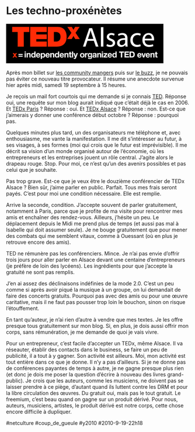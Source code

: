 # Les techno-proxénètes

![](_i/ted.png)

Après mon billet sur [les community mangers](les-community-managers-sont-des-putes.md) puis sur [le buzz](comment-provoquer-un-buzz-pour-pas-cher.md), je ne pouvais pas éviter ce nouveau titre provocateur. Il résume une anecdote survenue hier après midi, samedi 19 septembre à 15 heures.

Je reçois un mail fort courtois qui me demande si je connais [TED](http://www.ted.com/). Réponse oui, une requête sur mon blog aurait indiqué que c’était déjà le cas en 2006. Et [TEDx Paris](http://www.tedxparis.com/2011/) ? Réponse : oui. Et [TEDx Alsace](http://www.tedxalsace.com/) ? Réponse : non. Est-ce que j’aimerais y donner une conférence début octobre ? Réponse : pourquoi pas.

Quelques minutes plus tard, un des organisateurs me téléphone et, avec enthousiasme, me vante la manifestation. Il me dit s’intéresser au futur, à ses visages, à ses formes (moi qui crois que le futur est imprévisible). Il me décrit sa vision d’un monde organisé autour de l’économie, où les entrepreneurs et les entreprises jouent un rôle central. J’agite alors le drapeau rouge. Stop. Pour moi, ce n’est qu’un des avenirs possibles et pas celui que je souhaite.

Pas trop grave. Est-ce que je veux être le douzième conférencier de TEDx Alsace ? Bien sûr, j’aime parler en public. Parfait. Tous mes frais seront payés. C’est pour moi une condition nécessaire. Elle est remplie.

Arrive la seconde, condition. J’accepte souvent de parler gratuitement, notamment à Paris, parce que je profite de ma visite pour rencontrer mes amis et enchaîner des rendez-vous. Ailleurs, j’hésite un peu. Le déplacement depuis le Midi me prend plus de temps (et aussi pas mal à Isabelle qui doit assumer seule). Je ne bouge gratuitement que pour mener des combats qui me semblent vitaux, comme à Ouessant (où en plus je retrouve encore des amis).

TED ne rémunère pas les conférenciers. Mince. Je n’ai pas envie d’offrir trois jours pour aller parler en Alsace devant une centaine d’entrepreneurs (je préfère de loin des lycéens). Les ingrédients pour que j’accepte la gratuité ne sont pas remplis.

J’en ai assez des déclinaisons indéfinies de la mode 2.0. C’est un peu comme si après avoir piqué la musique à un groupe, on lui demandait de faire des concerts gratuits. Pourquoi pas avec des amis ou pour une œuvre caritative, mais il ne faut pas pousser trop loin le bouchon, sinon on risque l’étouffement.

En tant qu’auteur, je n’ai rien d’autre à vendre que mes textes. Je les offre presque tous gratuitement sur mon blog. Si, en plus, je dois aussi offrir mon corps, sans rémunération, je me demande de quoi je vais vivre.

Pour un entrepreneur, c’est facile d’accepter un TEDx, même Alsace. Il va réseauter, établir des contacts dans le business, se faire un peu de publicité, il a tout à y gagner. Son activité est ailleurs. Moi, mon activité est tout entière dans ce que je donne. Il n’y a pas d’ailleurs. Si je ne donne pas de conférences payantes de temps à autre, je ne gagne presque plus rien (et donc je dois me poser la question d’écrire à nouveau des livres grand-public). Je crois que les auteurs, comme les musiciens, ne doivent pas se laisser prendre à ce piège, d’autant quand ils luttent contre les DRM et pour la libre circulation des œuvres. Du gratuit oui, mais pas le tout gratuit. Le freemium, c’est beau quand on gagne sur un produit dérivé. Pour nous, auteurs, musiciens, artistes, le produit dérivé est notre corps, cette chose encore difficile à dupliquer.

#netculture #coup_de_gueule #y2010 #2010-9-19-22h18
